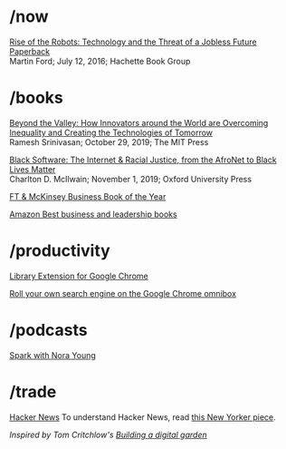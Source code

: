 # /now
[Rise of the Robots: Technology and the Threat of a Jobless Future Paperback](https://www.amazon.com/Rise-Robots-Technology-Threat-Jobless/dp/0465097537)  
Martin Ford; July 12, 2016; Hachette Book Group

# /books
[Beyond the Valley: How Innovators around the World are Overcoming Inequality and Creating the Technologies of Tomorrow](https://www.amazon.com/Beyond-Valley-Innovators-Overcoming-Technologies/dp/0262043130/)  
Ramesh Srinivasan; October 29, 2019; The MIT Press

[Black Software: The Internet & Racial Justice, from the AfroNet to Black Lives Matter](https://www.amazon.com/Black-Software-Internet-Justice-AfroNet/dp/0190863846)  
Charlton D. McIlwain; November 1, 2019; Oxford University Press

[FT & McKinsey Business Book of the Year](https://www.ft.com/bookaward)

[Amazon Best business and leadership books](https://www.amazon.com/b/?node=17296226011)

# /productivity

[Library Extension for Google Chrome](https://chrome.google.com/webstore/detail/library-extension/chkgcmmjoejpekoegkedcpifgfhpjmec)

[Roll your own search engine on the Google Chrome omnibox](https://support.google.com/chrome/answer/95426?co=GENIE.Platform%3DDesktop&hl=en)

# /podcasts
[Spark with Nora Young](https://www.cbc.ca/radio/spark)

# /trade
[Hacker News](https://news.ycombinator.com/) To understand Hacker News, read [this New Yorker piece](https://www.newyorker.com/news/letter-from-silicon-valley/the-lonely-work-of-moderating-hacker-news).

_Inspired by Tom Critchlow's [Building a digital garden](https://tomcritchlow.com/2019/02/17/building-digital-garden/)_
